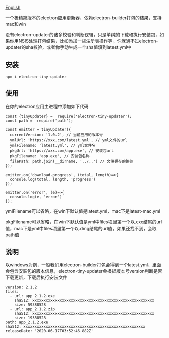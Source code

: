 [English](https://github.com/vzhufeng/electron-tiny-updater/blob/master/README-EN.md)

一个极精简版本的electron应用更新器，依赖electron-builder打包的结果，支持mac和win

没有electron-updater的诸多校验和判断逻辑，只是单纯的下载和执行安装包，如果你用NSIS处理打包结果，比如添加一些注册表操作等，你就通不过electron-updater的sha校验，或者你手动生成一个sha值填到latest.yml中

## 安装
```
npm i electron-tiny-updater
```

## 使用
在你的electron应用主进程中添加如下代码
```
const {tinyUpdater} =  require('electron-tiny-updater');
const path =  require('path');

const emitter = tinyUpdater({
  currentVersion: '1.0.2', // 当前应用的版本号
  ymlUrl: 'https://xxx.com/latest.yml', // yml文件的url
  ymlFilename: 'latest.yml', // yml文件名
  pkgUrl: 'https://xxx.com/app.exe', // 安装包url
  pkgFilename: 'app.exe', // 安装包名称
  filePath: path.join(__dirname, '../..') // 文件保存的路径
});

emitter.on('download-progress', (total, length)=>{
  console.log(total, length, 'progress')
});

emitter.on('error', (e)=>{
  console.log(e, 'error')
});
```

ymlFilename可以省略，在win下默认值是latest.yml，mac下是latest-mac.yml

pkgFilename可以省略，在win下默认值是yml中files项里第一个以.exe结尾的url值，mac下是yml中files项里第一个以.dmg结尾的url值，如果还找不到，会取path值

## 说明
以windows为例，一般我们用electron-builder打包会得到一个latest.yml，里面会包含安装包的版本信息，electron-tiny-updater会根据版本号version判断是否下载更新，下载后执行安装文件
```
version: 2.1.2
files:
  - url: app_2.1.2.exe
    sha512: xxxxxxxxxxxxxxxxxxxxxxxxxxxxxxxxxxxxxxxxxxxxxxxxxxxxxx
    size: 59388528
  - url: app_2.1.2.zip
    sha512: xxxxxxxxxxxxxxxxxxxxxxxxxxxxxxxxxxxxxxxxxxxxxxxxxxxxxx
    size: 19388528
path: app_2.1.2.exe
sha512: xxxxxxxxxxxxxxxxxxxxxxxxxxxxxxxxxxxxxxxxxxxxxxxxxxxxxx
releaseDate: '2020-06-17T03:52:46.882Z'
```



